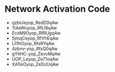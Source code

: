 # Network Activation Code
* qzbtJeyop_RedD0qAw
* 7rAeWuyop_RfLI8qAw
* EcxM9Oyop_RfRUgqAw
* 5jmqCeyop_RfVhEqAw
* LiI1hOyop_RfsRYqAw
* 4zbnv-yop_RfsQ0qAw
* gYhHC-yop_ZevvMqAw
* UOP_Leyop_Ze71oqAw
* XA1IsOyop_Ze5UUqAw